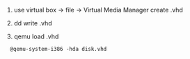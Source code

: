 1. use virtual box -> file -> Virtual Media Manager create .vhd



2. dd write .vhd



3. qemu load .vhd
```
  @qemu-system-i386 -hda disk.vhd
```